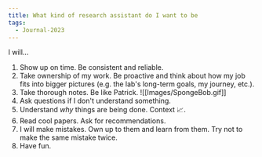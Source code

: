 ```yaml
---
title: What kind of research assistant do I want to be
tags:
  - Journal-2023
---
```

I will...
1. Show up on time. Be consistent and reliable.
2. Take ownership of my work. Be proactive and think about how my job fits into bigger pictures (e.g. the lab's long-term goals, my journey, etc.).
3. Take thorough notes. Be like Patrick.
	![[Images/SpongeBob.gif]]
4. Ask questions if I don't understand something. 
5. Understand *why* things are being done. Context 📈. 
6. Read cool papers. Ask for recommendations.
7. I will make mistakes. Own up to them and learn from them. Try not to make the same mistake twice.
8. Have fun.
